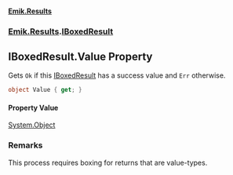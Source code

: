 #### [Emik.Results](index.md 'index')
### [Emik.Results](Emik.Results.md 'Emik.Results').[IBoxedResult](IBoxedResult.md 'Emik.Results.IBoxedResult')

## IBoxedResult.Value Property

Gets `Ok` if this [IBoxedResult](IBoxedResult.md 'Emik.Results.IBoxedResult') has a success value and `Err` otherwise.

```csharp
object Value { get; }
```

#### Property Value
[System.Object](https://docs.microsoft.com/en-us/dotnet/api/System.Object 'System.Object')

### Remarks
  
This process requires boxing for returns that are value-types.